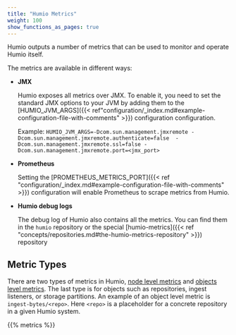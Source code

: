 ```yaml
---
title: "Humio Metrics"
weight: 100
show_functions_as_pages: true
---
```


Humio outputs a number of metrics that can be used to monitor and
operate Humio itself.

The metrics are available in different ways:

- **JMX**

    Humio exposes all metrics over JMX. To enable it, you need to set the standard JMX options to your JVM by adding them to the [HUMIO_JVM_ARGS]({{< ref"configuration/_index.md#example-configuration-file-with-comments" >}}) configuration configuration.

    Example: ```HUMIO_JVM_ARGS=-Dcom.sun.management.jmxremote -Dcom.sun.management.jmxremote.authenticate=false  -Dcom.sun.management.jmxremote.ssl=false -Dcom.sun.management.jmxremote.port=<jmx_port>```


- **Prometheus**

    Setting the [PROMETHEUS_METRICS_PORT]({{< ref "configuration/_index.md#example-configuration-file-with-comments" >}}) configuration will enable Prometheus to scrape metrics from Humio.

- **Humio debug logs**

    The debug log of Humio also contains all the metrics. You can find
them in the `humio` repository or the special [humio-metrics]({{< ref "concepts/repositories.md#the-humio-metrics-repository" >}})
repository


## Metric Types #########

There are two types of metrics in Humio, [node level
metrics](#node-level-metrics) and [objects level
metrics](#object-level-metrics). The last type is for objects such as
repositories, ingest listeners, or storage partitions. An example of
an object level metric is `ingest-bytes/<repo>`. Here `<repo>` is a
placeholder for a concrete repository in a given Humio system.

{{% metrics %}}
